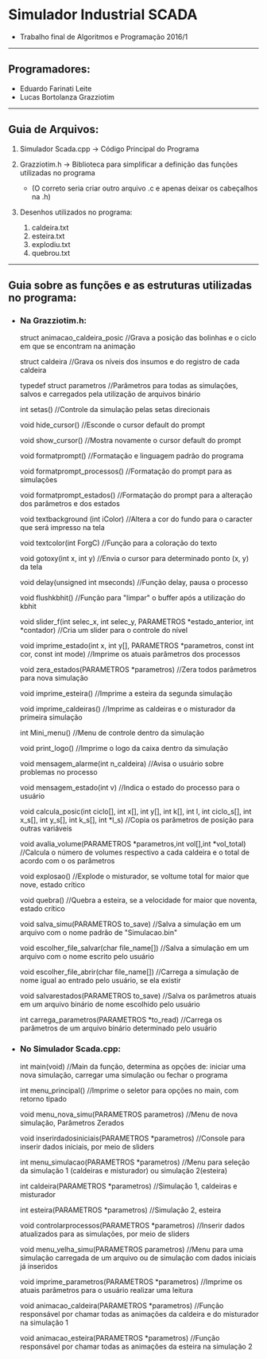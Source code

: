# Simulador Industrial SCADA
- Trabalho final de Algoritmos e Programação 2016/1
-----------------------------------
## Programadores:
- Eduardo Farinati Leite
- Lucas Bortolanza Grazziotim
-----------------------------------

## Guia de Arquivos:

1. Simulador Scada.cpp -> Código Principal do Programa
2. Grazziotim.h -> Biblioteca para simplificar a definição das funções utilizadas no programa
    * (O correto seria criar outro arquivo .c e apenas deixar os cabeçalhos na .h)

3. Desenhos utilizados no programa:
    1. caldeira.txt
    2. esteira.txt
    3. explodiu.txt
    4. quebrou.txt
-----------------------------------

## Guia sobre as funções e as estruturas utilizadas no programa:


* ### Na Grazziotim.h:
    struct animacao_caldeira_posic
        //Grava a posição das bolinhas e o ciclo em que se encontram na animação
	
    struct caldeira
	//Grava os níveis dos insumos e do registro de cada caldeira

    typedef struct parametros
	//Parâmetros para todas as simulações, salvos e carregados pela utilização de arquivos binário

    int setas()
	//Controle da simulação pelas setas direcionais

    void hide_cursor()
	//Esconde o cursor default do prompt

    void show_cursor()
	//Mostra novamente o cursor default do prompt

    void formatprompt()
	//Formatação e linguagem padrão do programa

    void formatprompt_processos()
	//Formatação do prompt para as simulações

    void formatprompt_estados()
	//Formatação do prompt para a alteração dos parâmetros e dos estados

    void textbackground (int iColor)
	//Altera a cor do fundo para o caracter que será impresso na tela

    void textcolor(int ForgC)
	//Função para a coloração do texto

    void gotoxy(int x, int y) 
	//Envia o cursor para determinado ponto (x, y) da tela

    void delay(unsigned int mseconds)
	//Função delay, pausa o processo

    void flushkbhit()
	//Função para "limpar" o buffer após a utilização do kbhit

    void slider_f(int selec_x, int selec_y, PARAMETROS *estado_anterior, int *contador)
	//Cria um slider para o controle do nível

    void imprime_estado(int x, int y[], PARAMETROS *parametros, const int cor, const int mode)
	//Imprime os atuais parâmetros dos processos

    void zera_estados(PARAMETROS *parametros)
	//Zera todos parâmetros para nova simulação

    void imprime_esteira()
	//Imprime a esteira da segunda simulação

    void imprime_caldeiras()
	//Imprime as caldeiras e o misturador da primeira simulação

    int Mini_menu()
	//Menu de controle dentro da simulação

    void print_logo()
	//Imprime o logo da caixa dentro da simulação

    void mensagem_alarme(int n_caldeira)
	//Avisa o usuário sobre problemas no processo

    void mensagem_estado(int v)
	//Indica o estado do processo para o usuário

    void calcula_posic(int ciclo[], int x[], int y[], int k[], int l, int ciclo_s[], int x_s[], int y_s[], int k_s[], int *l_s)
	//Copia os parâmetros de posição para outras variáveis

    void avalia_volume(PARAMETROS *parametros,int vol[],int *vol_total)
	//Calcula o número de volumes respectivo a cada caldeira e o total de acordo com o os parâmetros

    void explosao()
	//Explode o misturador, se voltume total for maior que nove, estado crítico

    void quebra()
	//Quebra a esteira, se a velocidade for maior que noventa, estado crítico

    void salva_simu(PARAMETROS to_save)
	//Salva a simulação em um arquivo com o nome padrão de "Simulacao.bin"

    void escolher_file_salvar(char file_name[])
	//Salva a simulação em um arquivo com o nome escrito pelo usuário

    void escolher_file_abrir(char file_name[])
	//Carrega a simulação de nome igual ao entrado pelo usuário, se ela existir

    void salvarestados(PARAMETROS to_save)
	//Salva os parâmetros atuais em um arquivo binário de nome escolhido pelo usuário

    int carrega_parametros(PARAMETROS *to_read)
	//Carrega os parâmetros de um arquivo binário determinado pelo usuário


* ### No Simulador Scada.cpp:

    int main(void)
        //Main da função, determina as opções de: iniciar uma nova simulação, carregar uma simulação ou fechar o programa

    int menu_principal()
	//Imprime o seletor para opções no main, com retorno tipado

    void menu_nova_simu(PARAMETROS parametros)
	//Menu de nova simulação, Parâmetros Zerados

    void inserirdadosiniciais(PARAMETROS *parametros)
	//Console para inserir dados iniciais, por meio de sliders

    int menu_simulacao(PARAMETROS *parametros) 
	//Menu para seleção da simulação 1 (caldeiras e misturador) ou simulação 2(esteira)

    int caldeira(PARAMETROS *parametros)
	//Simulação 1, caldeiras e misturador

    int esteira(PARAMETROS *parametros)
	//Simulação 2, esteira

    void controlarprocessos(PARAMETROS *parametros)
	//Inserir dados atualizados para as simulações, por meio de sliders

    void menu_velha_simu(PARAMETROS parametros)
	//Menu para uma simulação carregada de um arquivo ou de simulação com dados iniciais já inseridos

    void imprime_parametros(PARAMETROS *parametros)
	//Imprime os atuais parâmetros para o usuário realizar uma leitura

    void animacao_caldeira(PARAMETROS *parametros)
	//Função responsável por chamar todas as animações da caldeira e do misturador na simulação 1

    void animacao_esteira(PARAMETROS *parametros)
	//Função responsável por chamar todas as animações da esteira na simulação 2
